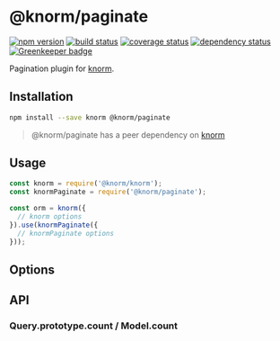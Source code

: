 # @knorm/paginate

[![npm version](https://badge.fury.io/js/@knorm/paginate.svg)](http://badge.fury.io/js/@knorm/paginate)
[![build status](https://travis-ci.org/knorm/paginate.svg?branch=master)](https://travis-ci.org/knorm/paginate)
[![coverage status](https://coveralls.io/repos/github/knorm/paginate/badge.svg?branch=master)](https://coveralls.io/github/knorm/paginate?branch=master)
[![dependency status](https://david-dm.org/knorm/paginate.svg)](https://david-dm.org/joelmukuthu/@knorm/paginate)
[![Greenkeeper badge](https://badges.greenkeeper.io/knorm/paginate.svg)](https://greenkeeper.io/)

Pagination plugin for [knorm](https://www.npmjs.com/package/@knorm/knorm).

## Installation
```bash
npm install --save knorm @knorm/paginate
```
> @knorm/paginate has a peer dependency on
[knorm](https://www.npmjs.com/package/@knorm/knorm)

## Usage

```js
const knorm = require('@knorm/knorm');
const knormPaginate = require('@knorm/paginate');

const orm = knorm({
  // knorm options
}).use(knormPaginate({
  // knormPaginate options
}));
```

## Options

## API

### Query.prototype.count / Model.count

